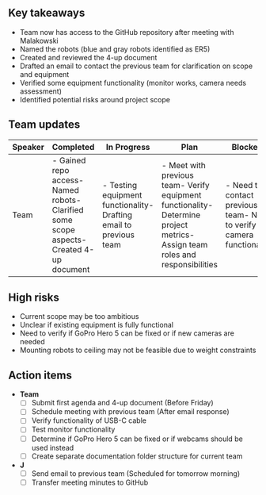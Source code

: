 ## Key takeaways

- Team now has access to the GitHub repository after meeting with Malakowski
- Named the robots (blue and gray robots identified as ER5)
- Created and reviewed the 4-up document
- Drafted an email to contact the previous team for clarification on scope and equipment
- Verified some equipment functionality (monitor works, camera needs assessment)
- Identified potential risks around project scope
## Team updates

| **Speaker** |                                      **Completed**                                      |                          **In Progress**                           |                                                           **Plan**                                                           |                             **Blockers**                             |
|-------------|-----------------------------------------------------------------------------------------|--------------------------------------------------------------------|------------------------------------------------------------------------------------------------------------------------------|----------------------------------------------------------------------|
| Team        | - Gained repo access- Named robots- Clarified some scope aspects- Created 4-up document | - Testing equipment functionality- Drafting email to previous team | - Meet with previous team- Verify equipment functionality- Determine project metrics- Assign team roles and responsibilities | - Need to contact previous team- Need to verify camera functionality |

## High risks

- Current scope may be too ambitious
- Unclear if existing equipment is fully functional
- Need to verify if GoPro Hero 5 can be fixed or if new cameras are needed
- Mounting robots to ceiling may not be feasible due to weight constraints
## Action items

- **Team**
    - [ ] Submit first agenda and 4-up document (Before Friday)
    - [ ] Schedule meeting with previous team (After email response)
    - [ ] Verify functionality of USB-C cable
    - [ ] Test monitor functionality
    - [ ] Determine if GoPro Hero 5 can be fixed or if webcams should be used instead
    - [ ] Create separate documentation folder structure for current team
- **J**
    - [ ] Send email to previous team (Scheduled for tomorrow morning)
    - [ ] Transfer meeting minutes to GitHub

